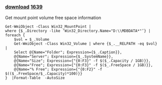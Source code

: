 ﻿---
pid:            1638
parent:         0
children:       1639
poster:         Aaron
title:          
date:           2010-02-15 11:33:37
description:    Get mount point volume free space information
format:         posh
---

# 

### [download](1638.ps1)  [1639](1639.md)

Get mount point volume free space information

```posh
Get-WmiObject -Class Win32_MountPoint | 
where {$_.Directory -like ‘Win32_Directory.Name="D:\\MDBDATA*"’} | 
foreach {
    $vol = $_.Volume
    Get-WmiObject -Class Win32_Volume | where {$_.__RELPATH -eq $vol} | 
    Select @{Name="Folder"; Expression={$_.Caption}}, 
	@{Name="Server"; Expression={$_.SystemName}},
    @{Name="Size"; Expression={"{0:F3}" -f $($_.Capacity / 1GB)}},
    @{Name="Free"; Expression={"{0:F3}" -f $($_.FreeSpace / 1GB)}},
    @{Name="% Free"; Expression={"{0:F2}" -f $(($_.FreeSpace/$_.Capacity)*100)}}
}  |Format-Table  -AutoSize 
```
